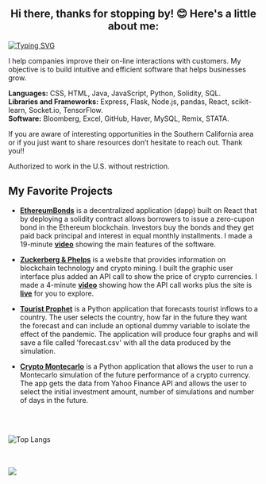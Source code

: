 <h2 align="center">Hi there, thanks for stopping by! 😊  Here's a little about me:</h2>

[![Typing SVG](https://readme-typing-svg.demolab.com?font=Fira+Code&pause=3000&width=535&lines=My+developer+name+is+Daniel+Lobster)](https://git.io/typing-svg)

I help companies improve their on-line interactions with customers. My objective is to build intuitive and efficient software that helps businesses grow.

**Languages:** CSS, HTML, Java, JavaScript, Python, Solidity, SQL. <br>
**Libraries and Frameworks:** Express, Flask, Node.js, pandas, React, scikit-learn, Socket.io, TensorFlow. <br>
**Software:** Bloomberg, Excel, GitHub, Haver, MySQL, Remix, STATA.<br>

If you are aware of interesting opportunities in the Southern California area or if you just want to share resources don’t hesitate to reach out. Thank you!!

Authorized to work in the U.S. without restriction.

## My Favorite Projects

+ **[EthereumBonds](https://github.com/daniel-lobster/EthereumBonds)** is a decentralized application (dapp) built on React that by deploying a solidity contract allows borrowers to issue a zero-cupon bond in the Ethereum blockchain. Investors buy the bonds and they get paid back principal and interest in equal monthly installments. I made a 19-minute **[video](https://youtu.be/82erXHt1dUE?si=rz0xQ9DXnzDbUf-i)** showing the main features of the software.

+ **[Zuckerberg & Phelps](https://github.com/daniel-lobster/api_call_coingecko)** is a website that provides information on blockchain technology and crypto mining. I built the graphic user interface plus added an API call to show the price of crypto currencies. I made a 4-minute **[video](https://youtu.be/82erXHt1dUE?si=rz0xQ9DXnzDbUf-i)** showing how the API call works plus the site is **[live](http://crypto.miner.s3-website-us-west-1.amazonaws.com/coins)** for you to explore. 

+ **[Tourist Prophet](https://github.com/daniel-lobster/tourist_prophet)** is a Python application that forecasts tourist inflows to a country. The user selects the country, how far in the future they want the forecast and can include an optional dummy variable to isolate the effect of the pandemic. The application will produce four graphs and will save a file called 'forecast.csv' with all the data produced by the simulation. 

+ **[Crypto Montecarlo](https://github.com/daniel-lobster/crypto_monte_carlo_simulation)** is a Python application that allows the user to run a Montecarlo simulation of the future performance of a crypto currency. The app gets the data from Yahoo Finance API and allows the user to select the initial investment amount, number of simulations and number of days in the future.  


<!--![Daniel's GitHub stats](https://github-readme-stats.vercel.app/api?username=daniel-lobster)-->
<br>
<br>

![Top Langs](https://github-readme-stats.vercel.app/api/top-langs/?username=daniel-lobster&hide_progress=true)

<br>
<br>
<a href="https://github.com/daniel-lobster">
   <img src="https://komarev.com/ghpvc/?username=daniel-lobster">
</a>

<!--
**daniel-lobster/daniel-lobster** is a ✨ _special_ ✨ repository because its `README.md` (this file) appears on your GitHub profile.

Here are some ideas to get you started:

- 🔭 I’m currently working on ...
- 🌱 I’m currently learning ...
- 👯 I’m looking to collaborate on ...
- 🤔 I’m looking for help with ...
- 💬 Ask me about ...
- 📫 How to reach me: ...
- 😄 Pronouns: ...
- ⚡ Fun fact: ...
-->
